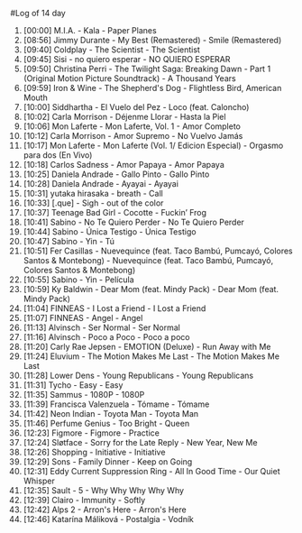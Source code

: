 #Log of 14 day

1. [00:00] M.I.A. - Kala - Paper Planes
1. [08:56] Jimmy Durante - My Best (Remastered) - Smile (Remastered)
1. [09:40] Coldplay - The Scientist - The Scientist
1. [09:45] Sisi - no quiero esperar - NO QUIERO ESPERAR
1. [09:50] Christina Perri - The Twilight Saga: Breaking Dawn - Part 1 (Original Motion Picture Soundtrack) - A Thousand Years
1. [09:59] Iron & Wine - The Shepherd's Dog - Flightless Bird, American Mouth
1. [10:00] Siddhartha - El Vuelo del Pez - Loco (feat. Caloncho)
1. [10:02] Carla Morrison - Déjenme Llorar - Hasta la Piel
1. [10:06] Mon Laferte - Mon Laferte, Vol. 1 - Amor Completo
1. [10:12] Carla Morrison - Amor Supremo - No Vuelvo Jamás
1. [10:17] Mon Laferte - Mon Laferte (Vol. 1/ Edicion Especial) - Orgasmo para dos (En Vivo)
1. [10:18] Carlos Sadness - Amor Papaya - Amor Papaya
1. [10:25] Daniela Andrade - Gallo Pinto - Gallo Pinto
1. [10:28] Daniela Andrade - Ayayai - Ayayai
1. [10:31] yutaka hirasaka - breath - Call
1. [10:33] [.que] - Sigh - out of the color
1. [10:37] Teenage Bad Girl - Cocotte - Fuckin’ Frog
1. [10:41] Sabino - No Te Quiero Perder - No Te Quiero Perder
1. [10:44] Sabino - Única Testigo - Única Testigo
1. [10:47] Sabino - Yin - Tú
1. [10:51] Fer Casillas - Nuevequince (feat. Taco Bambú, Pumcayó, Colores Santos & Montebong) - Nuevequince (feat. Taco Bambú, Pumcayó, Colores Santos & Montebong)
1. [10:55] Sabino - Yin - Película
1. [10:59] Ky Baldwin - Dear Mom (feat. Mindy Pack) - Dear Mom (feat. Mindy Pack)
1. [11:04] FINNEAS - I Lost a Friend - I Lost a Friend
1. [11:07] FINNEAS - Angel - Angel
1. [11:13] Alvinsch - Ser Normal - Ser Normal
1. [11:16] Alvinsch - Poco a Poco - Poco a poco
1. [11:20] Carly Rae Jepsen - EMOTION (Deluxe) - Run Away with Me
1. [11:24] Eluvium - The Motion Makes Me Last - The Motion Makes Me Last
1. [11:28] Lower Dens - Young Republicans - Young Republicans
1. [11:31] Tycho - Easy - Easy
1. [11:35] Sammus - 1080P - 1080P
1. [11:39] Francisca Valenzuela - Tómame - Tómame
1. [11:42] Neon Indian - Toyota Man - Toyota Man
1. [11:46] Perfume Genius - Too Bright - Queen
1. [12:23] Figmore - Figmore - Practice
1. [12:24] Sløtface - Sorry for the Late Reply - New Year, New Me
1. [12:26] Shopping - Initiative - Initiative
1. [12:29] Sons - Family Dinner - Keep on Going
1. [12:31] Eddy Current Suppression Ring - All In Good Time - Our Quiet Whisper
1. [12:35] Sault - 5 - Why Why Why Why Why
1. [12:39] Clairo - Immunity - Softly
1. [12:42] Alps 2 - Arron's Here - Arron's Here
1. [12:46] Katarína Máliková - Postalgia - Vodník
